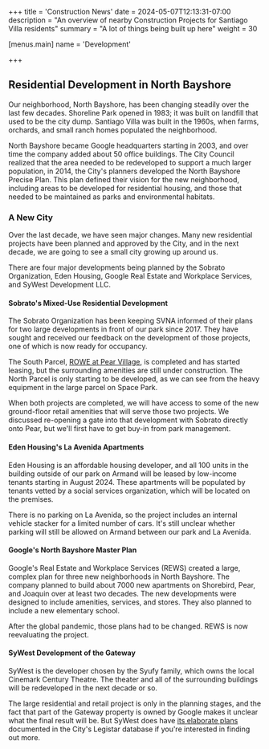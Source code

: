 +++
title = 'Construction News'
date = 2024-05-07T12:13:31-07:00
description = "An overview of nearby Construction Projects for Santiago Villa residents"
summary = "A lot of things being built up here"
weight = 30

[menus.main]
    name = 'Development'

+++

## Residential Development in North Bayshore

Our neighborhood, North Bayshore, has been changing steadily over the last few decades. Shoreline Park opened in 1983; it was built on landfill that used to be the city dump. Santiago Villa was built in the 1960s, when farms, orchards, and small ranch homes populated the neighborhood.

North Bayshore became Google headquarters starting in 2003, and over time the company added about 50 office buildings. The City Council realized that the area needed to be redeveloped to support a much larger population, in 2014, the City's planners developed the North Bayshore Precise Plan. This plan defined their vision for the new neighborhood, including areas to be developed for residential housing, and those that needed to be maintained as parks and environmental habitats.

### A New City

Over the last decade, we have seen major changes. Many new residential projects have been planned and approved by the City, and in the next decade, we are going to see a small city​ growing up around us. 

There are four major developments being planned by the Sobrato Organization, Eden Housing, Google Real Estate and Workplace Services, and SyWest Development LLC.

#### Sobrato's Mixed-Use Residential Development

The Sobrato Organization has been keeping SVNA informed of their plans for two large developments in front of our park since 2017. They have sought and received our feedback on the development of those projects, one of which is now ready for occupancy.

The South Parcel, [ROWE at Pear Village](https://rowepearvillage.com/), is completed and has started leasing, but the surrounding amenities are still under construction. The North Parcel is only starting to be developed, as we can see from the heavy equipment in the large parcel on Space Park.

When both projects are completed, we will have access to some of the new ground-floor retail amenities that will serve those two projects. We discussed re-opening a gate into that development with Sobrato directly onto Pear, but we'll first have to get buy-in from park management.

#### Eden Housing's La Avenida Apartments

Eden Housing is an affordable housing developer, and all 100 units in the building outside of our park on Armand will be leased by low-income tenants starting in August 2024. These apartments will be populated by tenants vetted by a social services organization, which will be located on the premises.

There is no parking on La Avenida, so the project includes an internal vehicle stacker for a limited number of cars. It's still unclear whether parking will still be allowed on Armand between our park and La Avenida.

#### Google's North Bayshore Master Plan

Google's Real Estate and Workplace Services (REWS) created a large, complex plan for three new neighborhoods in North Bayshore. The company planned to build about 7000 new apartments on Shorebird, Pear, and Joaquin over at least two decades. The new developments were designed to include amenities, services, and stores. They also planned to include a new elementary school.

After the global pandemic, those plans had to be changed. REWS is now reevaluating the project.

#### SyWest Development of the Gateway

SyWest is the developer chosen by the Syufy family, which owns the local Cinemark Century Theatre. The theater and all of the surrounding buildings will be redeveloped in the next decade or so.

The large residential and retail project is only in the planning stages, and the fact that part of the Gateway property is owned by Google makes it unclear what the final result will be. But SyWest does have [its elaborate plans](https://www.mountainview.gov/our-city/departments/community-development/planning/development-projects/sywest-master-plan) documented in the City's Legistar database if you're interested in finding out more.